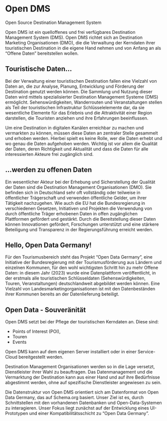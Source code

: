 # Open DMS

Open Source Destination Management System

Open DMS ist ein quelloffenes und frei verfügbares Destination Management System (DMS). Open DMS richtet sich an Destination Marketing Organisationen (DMO), die die Verwaltung der Kerndaten ihrer touristischen Destination in die eigene Hand nehmen und von Anfang an als “Offene Daten” bereitstellen wollen.

## Touristische Daten…

Bei der Verwaltung einer touristischen Destination fallen eine Vielzahl von Daten an, die zur Analyse, Planung, Entwicklung und Förderung der Destination genutzt werden können. Die Sammlung und Nutzung dieser Daten wird mittels spezialisierter Destination Management Systeme (DMS) ermöglicht.
Sehenswürdigkeiten, Wanderrouten und Veranstaltungen stellen als Teil der touristischen Infrastruktur Schlüsselelemente dar, da sie wesentliche Elemente für das Erlebnis und die Attraktivität einer Region darstellen, die Touristen anziehen und ihre Erfahrungen beeinflussen.

Um eine Destination in digitalen Kanälen erreichbar zu machen und vermarkten zu können, müssen diese Daten an zentraler Stelle gesammelt und erhoben werden. Hierbei spielt es keine Rolle, wer die Daten erhebt und wo genau die Daten aufgehoben werden. Wichtig ist vor allem die Qualität der Daten, deren Richtigkeit und Aktualität und dass die Daten für alle interessierten Akteure frei zugänglich sind.

## …werden zu offenen Daten

Ein wesentlicher Akteur bei der Erhebung und Sicherstellung der Qualität der Daten sind die Destination Management Organisationen (DMO). Sie befinden sich in Deutschland sehr oft vollständig oder teilweise in öffentlicher Trägerschaft und verwenden öffentliche Gelder, um ihrer Tätigkeit nachzugehen.
Wie auch die EU hat die Bundesregierung in verschiedenen Gesetzen, Initiativen und Projekten die Verwendung von durch öffentliche Träger erhobenen Daten in offen zugänglichen Plattformen gefördert und gestärkt. Durch die Bereitstellung dieser Daten können Innovationen gefördert, Forschungen unterstützt und eine stärkere Beteiligung und Transparenz in der Regierungsführung erreicht werden.

## Hello, Open Data Germany!

Für den Tourismusbereich steht das Projekt “Open Data Germany“, eine Initiative der Bundesregierung mit der Tourismusförderung aus Ländern und einzelnen Kommunen, für den wohl wichtigsten Schritt hin zu mehr Offene Daten: in diesem Jahr (2023) wurde eine Datenplattform veröffentlicht, in der erstmals alle touristischen Schlüsseldaten (Sehenswürdigkeiten, Touren, Veranstaltungen) deutschlandweit abgebildet werden können. Eine Vielzahl von Landesmarketingorganisationen ist mit den Datenbeständen ihrer Kommunen bereits an der Datenlieferung beteiligt.

## Open Data - Souveränität

Open DMS setzt bei der Pflege der touristischen Kerndaten an. Diese sind:

- Points of Interest (POI),
- Touren
- Events

Open DMS kann auf dem eigenen Server installiert oder in einer Service-Cloud bereitgestellt werden.

Destination Management Organisationen werden so in die Lage versetzt, Dienstleister ihrer Wahl zu beauftragen. Das Datenmanagement und die Vermarktung der Destination kann aus einer Hand und auf ihre Bedürfnisse abgestimmt werden, ohne auf spezifische Dienstleister angewiesen zu sein.

Die Datenstruktur von Open DMS orientiert sich am Datenformat von Open Data Germany, das auf Schema.org basiert.
Unser Ziel ist es, durch Schnittstellen mit den vorhandenen Datenbanken und Open-Data-Systemen zu interagieren. Unser Fokus liegt zunächst auf der Entwicklung eines UI-Prototypen und einer Kompatibilitätsschicht zu “Open Data Germany”.
